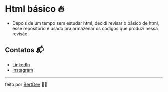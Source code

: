 # Html básico 🔥

- Depois de um tempo sem estudar html, decidi revisar o básico de html, esse repositório é usado pra armazenar os códigos que produzi nessa revisão. 


## Contatos 📬

- [LinkedIn](https://www.linkedin.com/in/herbert-henrique-b8aaa91a4/)
- [Instagram](https://www.instagram.com/bert.js/)

---
feito por [BertDev](https://github.com/bertdev) 🧙‍♂️
